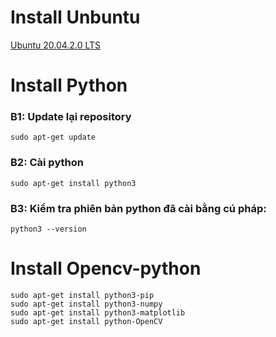 # Install Unbuntu 
[Ubuntu 20.04.2.0 LTS](https://ubuntu.com/download/desktop)
# Install Python 
  ### B1: Update lại repository
    sudo apt-get update
  ### B2: Cài python
    sudo apt-get install python3
  ### B3: Kiểm tra phiên bản python đã cài bằng cú pháp:
    python3 --version
# Install Opencv-python 
    sudo apt-get install python3-pip
    sudo apt-get install python3-numpy
    sudo apt-get install python3-matplotlib
    sudo apt-get install python-OpenCV
